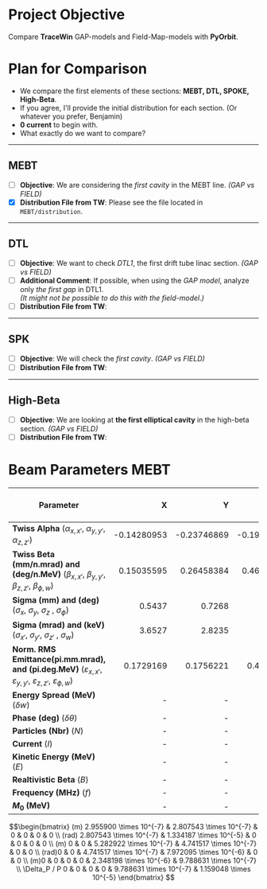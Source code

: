 # Project Objective
Compare **TraceWin** GAP-models and Field-Map-models with **PyOrbit**.

# Plan for Comparison
- We compare the first elements of these sections: **MEBT, DTL, SPOKE, High-Beta**.
- If you agree, I'll provide the initial distribution for each section. (Or whatever you prefer, Benjamin)
- **0 current** to begin with.
- What exactly do we want to compare?
---

## MEBT

- [ ] **Objective**: We are considering the *first cavity* in the MEBT line. *(GAP vs FIELD)*
- [x] **Distribution File from TW**: Please see the file located in `MEBT/distribution`.

---

## DTL

- [ ] **Objective**: We want to check *DTL1*, the first drift tube linac section. *(GAP vs FIELD)*
- [ ] **Additional Comment**: If possible, when using the *GAP model*, analyze only *the first gap* in DTL1.  
      *(It might not be possible to do this with the field-model.)*
- [ ] **Distribution File from TW**: 

---

## SPK

- [ ] **Objective**: We will check the *first cavity*. *(GAP vs FIELD)*
- [ ] **Distribution File from TW**: 

---

## High-Beta

- [ ] **Objective**: We are looking at **the first elliptical cavity** in the high-beta section. *(GAP vs FIELD)*
- [ ] **Distribution File from TW**: 

# Beam Parameters MEBT

| **Parameter**                           | **X**        | **Y**        | **Z**        | **w/ \$\theta$ / Global**     |
|-----------------------------------------|------------:|------------:|------------:|---------------:|
| **Twiss Alpha** \($\alpha_{x,x'}$, $\alpha_{y,y'}$, $\alpha_{z,z'}$\) | -0.14280953 | -0.23746869 | -0.19102336 |      -         |
| **Twiss Beta (mm/n.mrad) and (deg/n.MeV)** \($\beta_{x,x'}$, $\beta_{y,y'}$, $\beta_{z,z'}$, $\beta_{\phi,w}$\)     |  0.15035595 |  0.26458384 |  0.46179172 |      305.9117        |
| **Sigma (mm) and (deg)** \($\sigma_x$, $\sigma_y$, $\sigma_z$ , $\sigma_\phi$\)          |  0.5437     |  0.7268     |  1.5324     |      7.3970         |
| **Sigma (mrad) and (keV)** \($\sigma_{x'}$, $\sigma_{y'}$, $\sigma_{z'}$ , $\sigma_w$\)  |  3.6527     |  2.8235     |  3.3783     |      24.6174         |
| **Norm. RMS Emittance(pi.mm.mrad), and (pi.deg.MeV)** \($\varepsilon_{x,x'}$, $\varepsilon_{y,y'}$, $\varepsilon_{z,z'}$, $\varepsilon_{\phi,w}$\) |  0.1729169   |  0.1756221   |  0.4507168   |  0.1788611             |
| **Energy Spread (MeV)** \($\delta w$\)                                         |     -       |     -       |     -       |  0      |
| **Phase (deg)** \($\delta \theta$\)                                            |     -       |     -       |     -       | -63.314        |
| **Particles (Nbr)** \($N$\)                                       |     -       |     -       |     -       |  8660          |
| **Current** \($I$\)                                               |     -       |     -       |     -       |  0             |
| **Kinetic Energy (MeV)** \($E$\)                                  |     -       |     -       |     -       |  3.6224112     |
| **Realtivistic Beta** \($B$\)                                  |     -       |     -       |     -       |  0.0876     |
| **Frequency (MHz)** \($f$\)                                       |     -       |     -       |     -       |  352.21        |
| **$M_0$ (MeV)**                                                   |     -       |     -       |     -       |  938.276       |

```math
\begin{bmatrix}
(m) 2.955900 \times 10^{-7} & 2.807543 \times 10^{-7} & 0 & 0 & 0 & 0 \\
(rad) 2.807543 \times 10^{-7} & 1.334187 \times 10^{-5} & 0 & 0 & 0 & 0 \\
(m) 0 & 0 & 5.282922 \times 10^{-7} & 4.741517 \times 10^{-7} & 0 & 0 \\
 (rad)0 & 0 & 4.741517 \times 10^{-7} & 7.972095 \times 10^{-6} & 0 & 0 \\
 (m)0 & 0 & 0 & 0 & 2.348198 \times 10^{-6} & 9.788631 \times 10^{-7} \\
\Delta_P / P 0 & 0 & 0 & 0 & 9.788631 \times 10^{-7} & 1.159048 \times 10^{-5}
\end{bmatrix}
